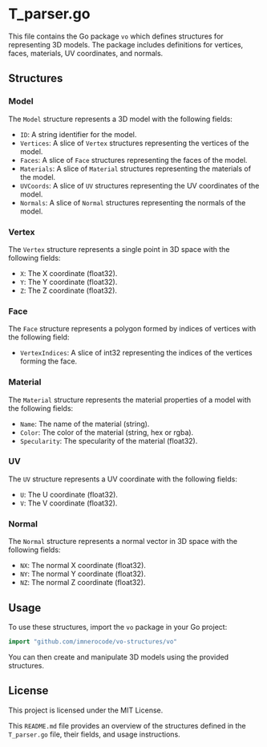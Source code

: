 # T_parser.go

This file contains the Go package `vo` which defines structures for representing 3D models. The package includes definitions for vertices, faces, materials, UV coordinates, and normals.

## Structures

### Model

The `Model` structure represents a 3D model with the following fields:

- `ID`: A string identifier for the model.
- `Vertices`: A slice of `Vertex` structures representing the vertices of the model.
- `Faces`: A slice of `Face` structures representing the faces of the model.
- `Materials`: A slice of `Material` structures representing the materials of the model.
- `UVCoords`: A slice of `UV` structures representing the UV coordinates of the model.
- `Normals`: A slice of `Normal` structures representing the normals of the model.

### Vertex

The `Vertex` structure represents a single point in 3D space with the following fields:

- `X`: The X coordinate (float32).
- `Y`: The Y coordinate (float32).
- `Z`: The Z coordinate (float32).

### Face

The `Face` structure represents a polygon formed by indices of vertices with the following field:

- `VertexIndices`: A slice of int32 representing the indices of the vertices forming the face.

### Material

The `Material` structure represents the material properties of a model with the following fields:

- `Name`: The name of the material (string).
- `Color`: The color of the material (string, hex or rgba).
- `Specularity`: The specularity of the material (float32).

### UV

The `UV` structure represents a UV coordinate with the following fields:

- `U`: The U coordinate (float32).
- `V`: The V coordinate (float32).

### Normal

The `Normal` structure represents a normal vector in 3D space with the following fields:

- `NX`: The normal X coordinate (float32).
- `NY`: The normal Y coordinate (float32).
- `NZ`: The normal Z coordinate (float32).

## Usage

To use these structures, import the `vo` package in your Go project:

```go
import "github.com/imnerocode/vo-structures/vo"
```

You can then create and manipulate 3D models using the provided structures.

## License

This project is licensed under the MIT License.

This `README.md` file provides an overview of the structures defined in the `T_parser.go` file, their fields, and usage instructions.